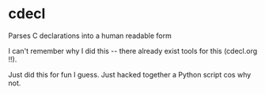 # cdecl
Parses C declarations into a human readable form

I can't remember why I did this -- there already exist tools for this (cdecl.org !!).

Just did this for fun I guess. Just hacked together a Python script cos why not.
